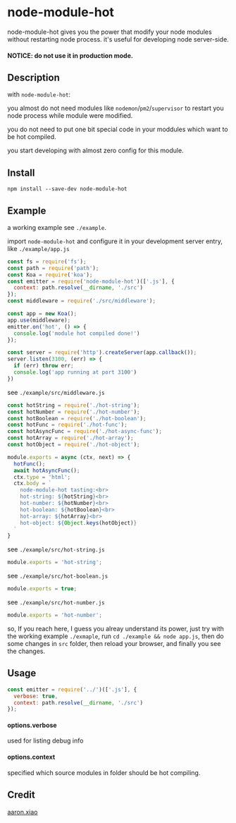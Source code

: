 # node-module-hot
node-module-hot gives you the power that modify your node modules without restarting node process. it's useful for developing node server-side.

#### NOTICE: do not use it in production mode.

## Description
with `node-module-hot`:

you almost do not need modules like `nodemon`/`pm2`/`supervisor` to restart you node process while module were modified.

you do not need to put one bit special code in your moddules which want to be hot compiled.

you start developing with almost zero config for this module.

## Install
`npm install --save-dev node-module-hot`

## Example
a working example see `./example`.

import `node-module-hot` and configure it in your development server entry, like `./example/app.js`
```JavaScript
const fs = require('fs');
const path = require('path');
const Koa = require('koa');
const emitter = require('node-module-hot')(['.js'], {
  context: path.resolve(__dirname, './src')
});
const middleware = require('./src/middleware');

const app = new Koa();
app.use(middleware);
emitter.on('hot', () => {
  console.log('module hot compiled done!')
});

const server = require('http').createServer(app.callback());
server.listen(3100, (err) => {
  if (err) throw err;
  console.log('app running at port 3100')
})
```
see `./example/src/middleware.js`
```JavaScript
const hotString = require('./hot-string');
const hotNumber = require('./hot-number');
const hotBoolean = require('./hot-boolean');
const hotFunc = require('./hot-func');
const hotAsyncFunc = require('./hot-async-func');
const hotArray = require('./hot-array');
const hotObject = require('./hot-object');

module.exports = async (ctx, next) => {
  hotFunc();
  await hotAsyncFunc();
  ctx.type = 'html';
  ctx.body = `
    node-module-hot tasting:<br>
    hot-string: ${hotString}<br>
    hot-number: ${hotNumber}<br>
    hot-boolean: ${hotBoolean}<br>
    hot-array: ${hotArray}<br>
    hot-object: ${Object.keys(hotObject)}
  `
}
```
see `./example/src/hot-string.js`
```JavaScript
module.exports = 'hot-string';
```
see `./example/src/hot-boolean.js`
```JavaScript
module.exports = true;
```
see `./example/src/hot-number.js`
```JavaScript
module.exports = 'hot-number';
```
so, If you reach here, I guess you alreay understand its power, just try with the working example `./exmaple`, run `cd ./example && node app.js`, then do some changes in `src` folder, then reload your browser, and finally you see the changes.

## Usage
```JavaScript
const emitter = require('../')(['.js'], {
  verbose: true,
  context: path.resolve(__dirname, './src')
});
```

#### options.verbose
used for listing debug info

#### options.context
specified which source modules in folder should be hot compiling.

## Credit
[aaron.xiao](http://veryos.com)